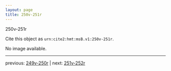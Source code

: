 ```yaml
---
layout: page
title: 250v-251r
---
```


250v-251r

Cite this object as `urn:cite2:hmt:msB.v1:250v-251r`.

No image available. 



---

previous: [249v-250r](../249v-250r/) | next: [251v-252r](../251v-252r/)